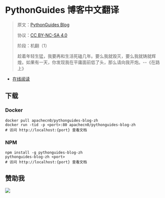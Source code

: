 <!--
    需要填充的占位符：
    
    README.md
    
        PythonGuides 博客中文翻译：文档中文名
        PythonGuides Blog：文档英文名
        https://pythonguides.com/：文档原始链接
        pygd：域名前缀
        飞龙：负责人名称
        wizardforcel：负责人 Github 用户名
        562826179：负责人 QQ
        pythonguides-blog-zh：ApacheCN 的 Github 仓库名称
        pythonguides-blog-zh：DockerHub 仓库名称
        pythonguides-blog-zh：PYPI 包名称
        pythonguides-blog-zh：NPM 包名称
    
    CNAME
    
        pygd：域名前缀

    index.html
    
        PythonGuides 博客中文翻译：文档中文名
        #0c40e3：显示颜色
        pythonguides-blog-zh：ApacheCN 的 Github 仓库名称

    asset/docsify-apachecn-footer.js
    
        pythonguides-blog-zh：ApacheCN 的 Github 仓库名称
-->

# PythonGuides 博客中文翻译

> 原文：[PythonGuides Blog](https://pythonguides.com/)
> 
> 协议：[CC BY-NC-SA 4.0](http://creativecommons.org/licenses/by-nc-sa/4.0/)
> 
> 阶段：机翻（1）
> 
> 趁着年轻生猛，我要再和生活死磕几年。要么我就毁灭，要么我就铸就辉煌。如果有一天，你发现我在平庸面前低了头，那么请向我开炮。--《在路上》

* [在线阅读](https://pygd.apachecn.org)
## 下载

### Docker

```
docker pull apachecn0/pythonguides-blog-zh
docker run -tid -p <port>:80 apachecn0/pythonguides-blog-zh
# 访问 http://localhost:{port} 查看文档
```

### NPM

```
npm install -g pythonguides-blog-zh
pythonguides-blog-zh <port>
# 访问 http://localhost:{port} 查看文档
```

## 赞助我

![](https://img-blog.csdnimg.cn/20200112005920729.png)

